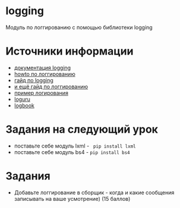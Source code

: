 # logging
Модуль по логгированию с помощью библиотеки logging


# Источники информации
* [документация logging](https://docs.python.org/3/library/logging.html)
* [howto по логгированию](https://docs.python.org/3/howto/logging.html)
* [гайд по logging](https://www.toptal.com/python/in-depth-python-logging)
* [и ещё гайд по логгированию](http://zetcode.com/python/logging/)
* [пример логирования](https://python-scripts.com/logging-python)
* [loguru](https://github.com/Delgan/loguru)
* [logbook](https://github.com/getlogbook/logbook)


# Задания на следующий урок
* поставьте себе модуль lxml - ` pip install lxml`
* поставьте себе модуль bs4 - `pip install bs4`


# Задания
* Добавьте логгирование в сборщик - когда и какие сообщения записывать
на ваше усмотрение) (15 баллов)
